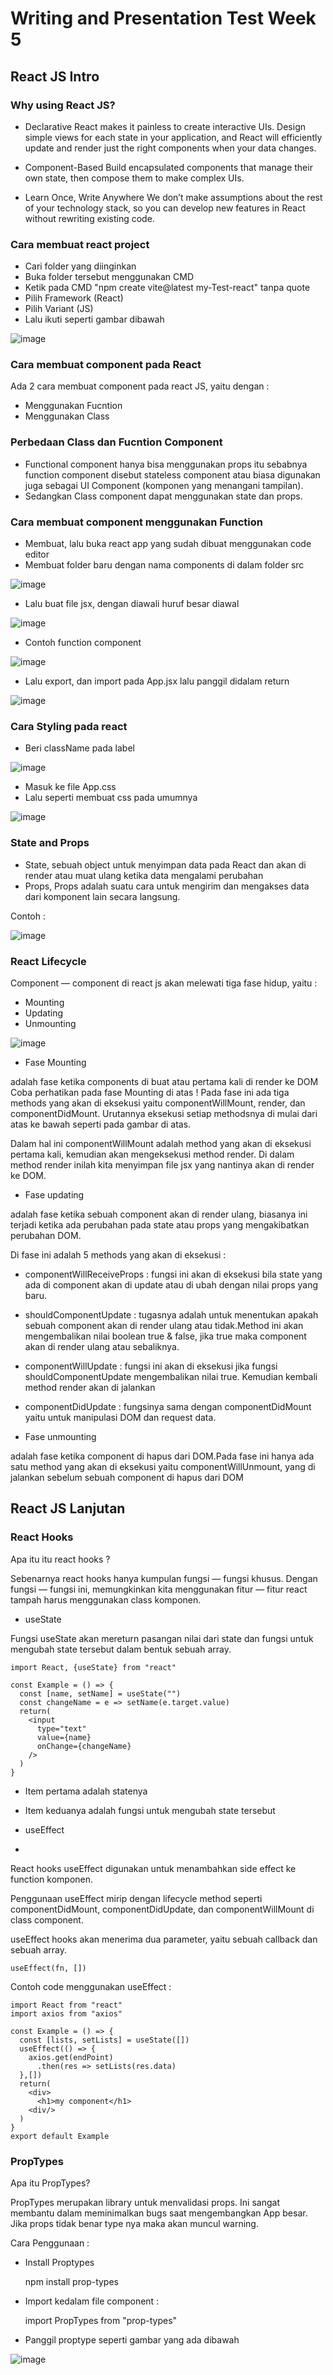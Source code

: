 # Writing and Presentation Test Week 5

## React JS Intro 

### Why using React JS?

- Declarative
React makes it painless to create interactive UIs. Design simple views for each state in your application, 
and React will efficiently update and render just the right components when your data changes.

- Component-Based
Build encapsulated components that manage their own state, then compose them to make complex UIs.

- Learn Once, Write Anywhere
We don’t make assumptions about the rest of your technology stack, so you can develop new features in React without rewriting existing code.

### Cara membuat react project

- Cari folder yang diinginkan
- Buka folder tersebut menggunakan CMD
- Ketik pada CMD "npm create vite@latest my-Test-react" tanpa quote
- Pilih Framework (React)
- Pilih Variant (JS)
- Lalu ikuti seperti gambar dibawah

![image](https://user-images.githubusercontent.com/80618060/198893989-3b0925ad-2fb1-46d5-a623-581b9a2f909c.png)


### Cara membuat component pada React 

Ada 2 cara membuat component pada react JS, yaitu dengan :

- Menggunakan Fucntion 
- Menggunakan Class

### Perbedaan Class dan Fucntion Component

- Functional component hanya bisa menggunakan props itu sebabnya function component disebut stateless component atau biasa digunakan juga sebagai UI Component (komponen yang menangani tampilan).
- Sedangkan Class component dapat menggunakan state dan props.

### Cara membuat component menggunakan Function 

- Membuat, lalu buka react app yang sudah dibuat menggunakan code editor
- Membuat folder baru dengan nama components di dalam folder src

![image](https://user-images.githubusercontent.com/80618060/198893286-f5465a54-c9c1-4b5e-b857-eb813c95d455.png)

- Lalu buat file jsx, dengan diawali huruf besar diawal

![image](https://user-images.githubusercontent.com/80618060/198893316-da769c2b-d534-4cb5-848c-ecc21b2395f9.png)

- Contoh function component 

![image](https://user-images.githubusercontent.com/80618060/198893345-719caf27-d5dc-4893-a425-863a4c62daed.png)

- Lalu export, dan import pada App.jsx lalu panggil didalam return

![image](https://user-images.githubusercontent.com/80618060/198893379-9800fe62-1202-49e0-b1fa-6bee98deac70.png)

### Cara Styling pada react

- Beri className pada label

![image](https://user-images.githubusercontent.com/80618060/198893636-ceba82a3-662a-444f-8214-5b96326a48e2.png)

- Masuk ke file App.css
- Lalu seperti membuat css pada umumnya 

![image](https://user-images.githubusercontent.com/80618060/198893655-4573b2ad-cff7-4dec-8920-a9228be5f325.png)

### State and Props

- State, sebuah object untuk menyimpan data pada React dan akan di render atau muat ulang ketika data mengalami perubahan
- Props, Props adalah suatu cara untuk mengirim dan mengakses data dari komponent lain secara langsung.

Contoh : 

![image](https://user-images.githubusercontent.com/80618060/198895534-e2edf99a-c3a6-4e50-9f57-58c9325aae58.png)

### React Lifecycle

Component — component di react js akan melewati tiga fase hidup, yaitu :

- Mounting
- Updating
- Unmounting

![image](https://user-images.githubusercontent.com/80618060/198962277-6e7313db-2479-4fb6-9e47-32f9a342c4b8.png)

- Fase Mounting 

adalah fase ketika components di buat atau pertama kali di render ke DOM Coba perhatikan pada fase Mounting di atas ! Pada fase ini ada tiga methods yang akan di eksekusi yaitu componentWillMount, render, dan componentDidMount. Urutannya eksekusi setiap methodsnya di mulai dari atas ke bawah seperti pada gambar di atas.

Dalam hal ini componentWillMount adalah method yang akan di eksekusi pertama kali, kemudian akan mengeksekusi method render. Di dalam method render inilah kita menyimpan file jsx yang nantinya akan di render ke DOM.

- Fase updating 

adalah fase ketika sebuah component akan di render ulang, biasanya ini terjadi ketika ada perubahan pada state atau props yang mengakibatkan perubahan DOM.

Di fase ini adalah 5 methods yang akan di eksekusi :

  - componentWillReceiveProps : fungsi ini akan di eksekusi bila state yang ada di component akan di update atau di ubah dengan nilai props yang baru.
  - shouldComponentUpdate : tugasnya adalah untuk menentukan apakah sebuah component akan di render ulang atau tidak.Method ini akan mengembalikan nilai boolean true & false, jika true maka component akan di render ulang atau sebaliknya.
  - componentWillUpdate : fungsi ini akan di eksekusi jika fungsi shouldComponentUpdate mengembalikan nilai true.
  Kemudian kembali method render akan di jalankan
  - componentDidUpdate : fungsinya sama dengan componentDidMount yaitu untuk manipulasi DOM dan request data.

- Fase unmounting 

adalah fase ketika component di hapus dari DOM.Pada fase ini hanya ada satu method yang akan di eksekusi yaitu componentWillUnmount, yang di jalankan sebelum sebuah component di hapus dari DOM

## React JS Lanjutan

### React Hooks

Apa itu itu react hooks ?

Sebenarnya react hooks hanya kumpulan fungsi — fungsi khusus. Dengan fungsi — fungsi ini, memungkinkan kita menggunakan fitur — fitur react tampah harus menggunakan class komponen.

- useState 

Fungsi useState akan mereturn pasangan nilai dari state dan fungsi untuk mengubah state tersebut dalam bentuk sebuah array.

    import React, {useState} from "react"

    const Example = () => {
      const [name, setName] = useState("")
      const changeName = e => setName(e.target.value)
      return(
        <input
          type="text"
          value={name}
          onChange={changeName}
        />
      )
    }    
    
- Item pertama adalah statenya
- Item keduanya adalah fungsi untuk mengubah state tersebut

- useEffect
- 
React hooks useEffect digunakan untuk menambahkan side effect ke function komponen.

Penggunaan useEffect mirip dengan lifecycle method seperti componentDidMount, componentDidUpdate, dan componentWillMount di class component.

useEffect hooks akan menerima dua parameter, yaitu sebuah callback dan sebuah array.

    useEffect(fn, [])
    
Contoh code menggunakan useEffect : 

    import React from "react"
    import axios from "axios"

    const Example = () => {
      const [lists, setLists] = useState([])
      useEffect(() => {
        axios.get(endPoint)
          .then(res => setLists(res.data)
      },[])
      return(
        <div>
          <h1>my component</h1>
        <div/>
      )
    }
    export default Example

### PropTypes

Apa itu PropTypes?

PropTypes merupakan library untuk menvalidasi props. Ini sangat membantu dalam meminimalkan bugs saat mengembangkan App besar. Jika props tidak benar type nya maka akan muncul warning.

Cara Penggunaan : 

- Install Proptypes 
  
    npm install prop-types
    
- Import kedalam file component : 

    import PropTypes from "prop-types"

- Panggil proptype seperti gambar yang ada dibawah 

![image](https://user-images.githubusercontent.com/80618060/198964326-800eb2fb-8f7f-448b-a88c-bdf396214d6a.png)
